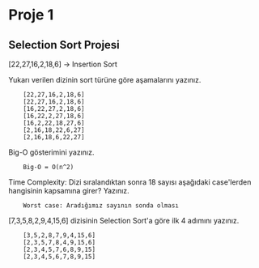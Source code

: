 # Proje 1

## Selection Sort Projesi

[22,27,16,2,18,6] -> Insertion Sort

Yukarı verilen dizinin sort türüne göre aşamalarını yazınız.

        [22,27,16,2,18,6]
        [22,27,16,2,18,6]
        [16,22,27,2,18,6]
        [16,22,2,27,18,6]
        [16,2,22,18,27,6]
        [2,16,18,22,6,27]
        [2,16,18,6,22,27]

Big-O gösterimini yazınız.

        Big-O = O(n^2)

Time Complexity: Dizi sıralandıktan sonra 18 sayısı aşağıdaki case'lerden hangisinin kapsamına girer? Yazınız.

        Worst case: Aradığımız sayının sonda olması

[7,3,5,8,2,9,4,15,6] dizisinin Selection Sort'a göre ilk 4 adımını yazınız.

        [3,5,2,8,7,9,4,15,6]
        [2,3,5,7,8,4,9,15,6]
        [2,3,4,5,7,6,8,9,15]
        [2,3,4,5,6,7,8,9,15]
